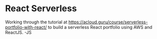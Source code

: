 # React Serverless

Working through the tutorial at https://acloud.guru/course/serverless-portfolio-with-react/ to build a serverless React portfolio using AWS and ReactJS. -JS
